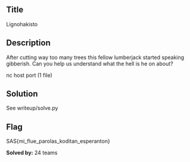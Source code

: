 ## Title
Lignohakisto

## Description
After cutting way too many trees this fellow lumberjack started speaking gibberish.
Can you help us understand what the hell is he on about?

nc host port
(1 file)

## Solution
See writeup/solve.py

## Flag
SAS{mi_flue_parolas_koditan_esperanton}

**Solved by:** 24 teams